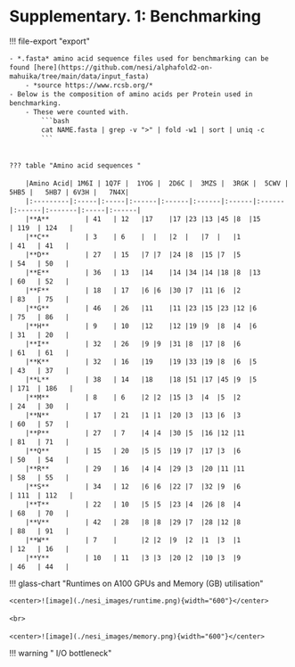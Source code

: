 # Supplementary. 1:  Benchmarking


!!! file-export "export"

    - *.fasta* amino acid sequence files used for benchmarking can be found [here](https://github.com/nesi/alphafold2-on-mahuika/tree/main/data/input_fasta)
        - *source https://www.rcsb.org/*
    - Below is the composition of amino acids per Protein used in benchmarking. 
        - These were counted with.
            ```bash
            cat NAME.fasta | grep -v ">" | fold -w1 | sort | uniq -c
            ```


    ??? table "Amino acid sequences "
    
        |Amino Acid| 1M6I | 1Q7F |	1YOG |	2D6C |	3MZS |	3RGK |	5CWV |	5HB5 |	 5HB7 |	6V3H |	 7N4X|
        |:---------|:-----|:-----|:------|:------|:------|:------|:------|:------|:-------|:-----|:------|
        |**A**	       | 41	  | 12	 |17	|17	|23	|13	|45	|8	|15	                              | 119	 | 124   |
        |**C**	       | 3	  | 6	 |	|	|2	|	|7	|	|1	                              | 41	 | 41   |
        |**D**	       | 27	  | 15	 |7	|7	|24	|8	|15	|7	|5	                              | 54	 | 50   |
        |**E**	       | 36	  | 13	 |14	|14	|34	|14	|18	|8	|13	                              | 60	 | 52   |
        |**F**	       | 18	  | 17	 |6	|6	|30	|7	|11	|6	|2	                              | 83	 | 75   |
        |**G**	       | 46	  | 26	 |11	|11	|23	|15	|23	|12	|6	                              | 75	 | 86   |
        |**H**	       | 9	  | 10	 |12	|12	|19	|9	|8	|4	|6	                              | 31	 | 20   |
        |**I**	       | 32	  | 26	 |9	|9	|31	|8	|17	|8	|6	                              | 61	 | 61   |
        |**K**	       | 32	  | 16	 |19	|19	|33	|19	|8	|6	|5	                              | 43	 | 37   |
        |**L**	       | 38	  | 14	 |18	|18	|51	|17	|45	|9	|5	                              | 171	 | 186   |
        |**M**	       | 8	  | 6	 |2	|2	|15	|3	|4	|5	|2	                              | 24	 | 30   |
        |**N**	       | 17	  | 21	 |1	|1	|20	|3	|13	|6	|3	                              | 60	 | 57   |
        |**P**	       | 27	  | 7	 |4	|4	|30	|5	|16	|12	|11	                              | 81	 | 71   |
        |**Q**	       | 15	  | 20	 |5	|5	|19	|7	|17	|3	|6	                              | 50	 | 54   |
        |**R**	       | 29	  | 16	 |4	|4	|29	|3	|20	|11	|11	                              | 58	 | 55   |
        |**S**	       | 34	  | 12	 |6	|6	|22	|7	|32	|9	|6	                              | 111	 | 112   |
        |**T**	       | 22	  | 10	 |5	|5	|23	|4	|26	|8	|4	                              | 68	 | 70   |
        |**V**	       | 42	  | 28	 |8	|8	|29	|7	|28	|12	|8	                              | 88	 | 91   |
        |**W**	       | 7	  | 	 |2	|2	|9	|2	|1	|3	|1	                              | 12	 | 16   |
        |**Y**	       | 10	  | 11	 |3	|3	|20	|2	|10	|3	|9	                              | 46	 | 44   |
    

!!! glass-chart "Runtimes on A100 GPUs and Memory (GB) utilisation"

    <center>![image](./nesi_images/runtime.png){width="600"}</center>

    <br>

    <center>![image](./nesi_images/memory.png){width="600"}</center>

!!! warning " I/O bottleneck"